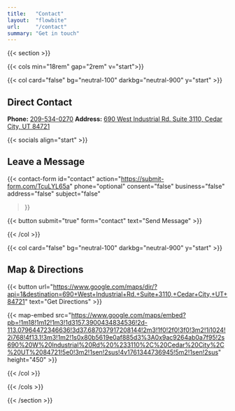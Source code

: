 ```yaml
---
title:   "Contact"
layout:  "flowbite"
url:     "/contact"
summary: "Get in touch"
---
```


{{< section >}}

{{< cols min="18rem" gap="2rem" v="start">}}

{{< col card="false" bg="neutral-100" darkbg="neutral-900" y="start" >}}

## Direct Contact

**Phone:** [209-534-0270](tel:+12095340270)
**Address:** [690 West Industrial Rd. Suite 3110, Cedar City, UT 84721](https://www.google.com/maps?q=690+West+Industrial+Rd.+Suite+3110,+Cedar+City,+UT+84721)

{{< socials align="start" >}}

## Leave a Message

{{< contact-form
        id="contact"
    action="https://submit-form.com/TcuLYL65a"
        phone="optional"
    consent="false"
        business="false"
        address="false"
    subject="false"
>}}

{{< button submit="true" form="contact" text="Send Message" >}}

{{< /col >}}

{{< col card="false" bg="neutral-100" darkbg="neutral-900" y="start" >}}

## Map & Directions

{{< button url="https://www.google.com/maps/dir/?api=1&destination=690+West+Industrial+Rd.+Suite+3110,+Cedar+City,+UT+84721" text="Get Directions" >}}

{{< map-embed src="https://www.google.com/maps/embed?pb=!1m18!1m12!1m3!1d3157.3900434834536!2d-113.07964472346636!3d37.687037917208144!2m3!1f0!2f0!3f0!3m2!1i1024!2i768!4f13.1!3m3!1m2!1s0x80b5619e0af885d3%3A0x9ac9264ab0a7f95!2s690%20W%20Industrial%20Rd%20%233110%2C%20Cedar%20City%2C%20UT%2084721!5e0!3m2!1sen!2sus!4v1761344736945!5m2!1sen!2sus" height="450" >}}

{{< /col >}}

{{< /cols >}}

{{< /section >}}
